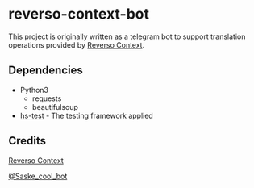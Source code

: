 # reverso-context-bot
This project is originally written as a telegram bot to support translation operations provided by [Reverso Context](https://context.reverso.net/).
## Dependencies
* Python3
  * requests
  * beautifulsoup
* [hs-test](https://github.com/hyperskill/hs-test/wiki) - The testing framework applied
## Credits
[Reverso Context](https://context.reverso.net/)

[@Saske_cool_bot](https://t.me/translator_with_examples_bot)
